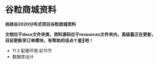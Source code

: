 # 谷粒商城资料

**尚硅谷2020分布式项目谷粒商城资料**

**文档位于docs文件夹类，资料源码位于resources文件夹内，高级篇正在更新，目前更新至订单模块，有帮助的话点个星💖吧！**
* 11.3 配置环境 前15节
* 数据库设计

